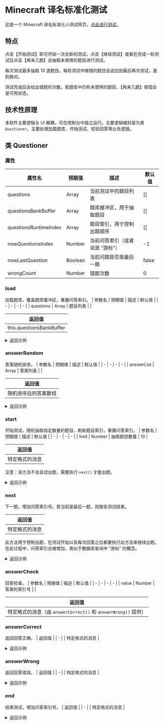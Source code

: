 # Minecraft 译名标准化测试
这是一个 Minecraft 译名标准化小测试网页，[点此进行测试](https://sheep-realms.github.io/Minecraft-Translation-Standardization-Test/)。

## 特点
点击【开始测试】即可开始一次全新的测试，点击【继续测试】或者在完成一轮测试后点击【再来几题】会抽取未使用的题目进行测试。

每次测试最多抽取 10 道题目。每轮测试中做错的题目会追加到最后再次测试，直到做对。

测试完成后会给出错题的次数。若题库中仍有未使用的题目，【再来几题】按钮会是可用状态。

## 技术性原理
本软件主要逻辑与 UI 解耦，可在控制台中独立运行。主要逻辑被封装为类 `Questioner`，主要处理加载题库、开始测试、校验回答等业务逻辑。

## 类 Questioner

### 属性
| 属性名 | 预期值 | 描述 | 默认值 |
| - | - | - | - |
| questions | Array | 当前测试中的题目列表 | [] |
| questionsBankBuffer | Array | 题库缓冲区，用于抽取题目 | [] |
| questionsRuntimeIndex | Array | 题目索引，用于控制出题顺序 | [] |
| nowQuestionsIndex | Number | 当前问答索引（或者说是 “游标”） | -1 |
| nowLastQuestion | Boolean | 当前问题是否是最后一题 | false |
| wrongCount | Number | 错题次数 | 0 |

### load
加载题库，覆盖题库缓冲区，重置问答索引。
| 参数名 | 预期值 | 描述 | 默认值 |
| - | - | - | - |
| questions | Array | 题目列表 | |

| 返回值 |
| - |
| this.questionsBankBuffer |

<details>
<summary>返回示例</summary>

```
[
    {
        "name": "Glowstone",
        "type": "block",
        "correct": "荧石",
        "dec": "一种发光的石头",
        "wrong": [
            "萤石",
            "莹石",
            "发光石"
        ]
    },
    {
        "name": "Redstone Repeater",
        "type": "block",
        "correct": "红石中继器",
        "dec": "一种延续红石能量的红石元件",
        "wrong": [
            "红石中续器",
            "红石中断器",
            "红石转发器"
        ]
    },
    {
        "name": "Lava Bucket",
        "type": "item",
        "correct": "熔岩桶",
        "dec": "一桶岩石熔融物",
        "wrong": [
            "岩浆桶",
            "熔岩",
            "岩浆"
        ]
    },
    {
        "name": "Leather Boots",
        "type": "item",
        "correct": "皮革靴子",
        "dec": "一种穿戴在脚上的装备",
        "wrong": [
            "皮革鞋子",
            "皮革护脚",
            "皮革战靴"
        ]
    },
    {
        "name": "Leather Cap",
        "type": "item",
        "correct": "皮革帽子",
        "dec": "一种穿戴在头上的装备",
        "wrong": [
            "皮革头盔",
            "皮革头套",
            "皮革兜帽"
        ]
    }
]
```

</details>

### answerRandom
答案随机排序。
| 参数名 | 预期值 | 描述 | 默认值 |
| - | - | - | - |
| answerList | Array | 答案列表 | |

| 返回值 |
| - |
| 随机排序后的答案数组 |

<details>
<summary>返回示例</summary>

```
[
    "C",
    "D",
    "A",
    "B"
]
```

</details>

### start
开始测试，随机抽取指定数量的题目，刷新题目索引，重置问答索引。
| 参数名 | 预期值 | 描述 | 默认值 |
| - | - | - | - |
| limit | Number | 抽取题目数量 | 10 |

| 返回值 |
| - |
| 特定格式的消息 |

注意：该方法不会自动出题，需要执行 `next()` 才能出题。

<details>
<summary>返回示例</summary>

```
{
    "code": "ready",
    "index": -1,
    "indexList": [0, 1, 2, 3, 4, 5, 6, 7, 8, 9],
    "progress": "0%",
    "length": 10,
    "questions": [
        {
            "name": "Prismarine Crystals",
            "type": "item",
            "correct": "海晶砂粒",
            "dec": "一种来自某海洋建筑物的小石子",
            "wrong": [
                "海晶沙粒",
                "海晶砂砾",
                "海晶沙砾"
            ],
            "answers": [
                "海晶砂粒",
                "海晶砂砾",
                "海晶沙粒",
                "海晶沙砾"
            ],
            "index": 0
        },
        {
            "name": "Elytra",
            "type": "item",
            "correct": "鞘翅",
            "dec": "一种可以让玩家在空中滑翔的装备",
            "wrong": [
                "滑翔翅",
                "羽翼",
                "滑翔翼"
            ],
            "answers": [
                "羽翼",
                "鞘翅",
                "滑翔翼",
                "滑翔翅"
            ],
            "index": 1
        },
        {
            "name": "Desert Temple",
            "type": "structure",
            "correct": "沙漠神殿",
            "dec": "一种出现在沙漠中的大型建筑物",
            "wrong": [
                "沙漠神庙",
                "沙漠遗迹",
                "沙漠金字塔"
            ],
            "answers": [
                "沙漠神殿",
                "沙漠遗迹",
                "沙漠金字塔",
                "沙漠神庙"
            ],
            "index": 2
        },
        {
            "name": "Milk Bucket",
            "type": "item",
            "correct": "奶桶",
            "dec": "一桶动物产出乳液",
            "wrong": [
                "牛奶桶",
                "奶",
                "牛奶"
            ],
            "answers": [
                "牛奶",
                "奶",
                "牛奶桶",
                "奶桶"
            ],
            "index": 3
        },
        {
            "name": "Scoreboard",
            "type": "gameplay",
            "correct": "记分板",
            "dec": "一套通过命令操纵的复杂游戏机制",
            "wrong": [
                "记分版",
                "计分板",
                "计分版"
            ],
            "answers": [
                "记分板",
                "计分板",
                "计分版",
                "记分版"
            ],
            "index": 4
        },
        {
            "name": "Warden",
            "type": "mob",
            "correct": "监守者",
            "dec": "一种会追寻振动来源的恐怖怪物",
            "wrong": [
                "坚守者",
                "循声守卫",
                "循声兽"
            ],
            "answers": [
                "循声兽",
                "循声守卫",
                "监守者",
                "坚守者"
            ],
            "index": 5
        },
        {
            "name": "Iron Helmet",
            "type": "item",
            "correct": "铁头盔",
            "dec": "一种穿戴在头上的装备",
            "wrong": [
                "铁帽子",
                "铁头套",
                "铁头甲"
            ],
            "answers": [
                "铁头甲",
                "铁帽子",
                "铁头套",
                "铁头盔"
            ],
            "index": 6
        },
        {
            "name": "Potion of Fire Resistance",
            "type": "item",
            "correct": "抗火药水",
            "dec": "一种提供火焰伤害免疫的药水",
            "wrong": [
                "防火药水",
                "耐火药水",
                "火抗药水"
            ],
            "answers": [
                "耐火药水",
                "抗火药水",
                "火抗药水",
                "防火药水"
            ],
            "index": 7
        },
        {
            "name": "Chiseled Deepslate",
            "type": "block",
            "correct": "錾制深板岩",
            "dec": "一种通过特殊切割工艺制成的石制品",
            "wrong": [
                "磨制深板岩",
                "錾制深层岩",
                "磨制深层岩"
            ],
            "answers": [
                "磨制深层岩",
                "錾制深层岩",
                "磨制深板岩",
                "錾制深板岩"
            ],
            "index": 8
        },
        {
            "name": "Wither",
            "type": "mob",
            "correct": "凋灵",
            "dec": "一种拥有三个头颅的 BOSS 级怪物",
            "wrong": [
                "凋零",
                "调灵",
                "调零"
            ],
            "answers": [
                "调灵",
                "凋零",
                "调零",
                "凋灵"
            ],
            "index": 9
        }
    ]
}
```

</details>

### next
下一题，增加问答索引号。若当前是最后一题，则报告测试结束。

| 返回值 |
| - |
| 特定格式的消息 |

此方法用于控制出题，在测试开始以及每次回答之后都要执行此方法来继续出题。在此过程中，问答索引会被增加，类似于数据库查询中 “游标” 的概念。

<details>
<summary>返回示例</summary>

```
{
    "code": "next",
    "index": 0,
    "progress": "0%",
    "length": 10,
    "question": {
        "name": "Prismarine Crystals",
        "type": "item",
        "correct": "海晶砂粒",
        "dec": "一种来自某海洋建筑物的小石子",
        "wrong": [
            "海晶沙粒",
            "海晶砂砾",
            "海晶沙砾"
        ],
        "answers": [
            "海晶砂粒",
            "海晶砂砾",
            "海晶沙粒",
            "海晶沙砾"
        ],
        "index": 0
    },
    "nowLastQuestion": false
}
```

</details>

### answerCheck
回答检查。
| 参数名 | 预期值 | 描述 | 默认值 |
| - | - | - | - |
| value | Number | 答案的索引号 | |

| 返回值 |
| - |
| 特定格式的消息（由 `answerCorrect()` 和 `answerWrong()` 提供） |

### answerCorrect
返回回答正确。
| 返回值 |
| - |
| 特定格式的消息 |

<details>
<summary>返回示例</summary>

```
{
    "code": "correct",
    "index": 0,
    "progress": "10%",
    "length": 10,
    "question": {
        "name": "Prismarine Crystals",
        "type": "item",
        "correct": "海晶砂粒",
        "dec": "一种来自某海洋建筑物的小石子",
        "wrong": [
            "海晶沙粒",
            "海晶砂砾",
            "海晶沙砾"
        ],
        "answers": [
            "海晶砂粒",
            "海晶砂砾",
            "海晶沙粒",
            "海晶沙砾"
        ],
        "index": 0
    },
    "nowLastQuestion": false
}
```

</details>

### answerWrong
返回回答错误。
| 返回值 |
| - |
| 特定格式的消息 |

<details>
<summary>返回示例</summary>

```
{
    "code": "wrong",
    "index": 0,
    "progress": "9.090909090909092%",
    "length": 11,
    "question": {
        "name": "Prismarine Crystals",
        "type": "item",
        "correct": "海晶砂粒",
        "dec": "一种来自某海洋建筑物的小石子",
        "wrong": [
            "海晶沙粒",
            "海晶砂砾",
            "海晶沙砾"
        ],
        "answers": [
            "海晶砂粒",
            "海晶砂砾",
            "海晶沙粒",
            "海晶沙砾"
        ],
        "index": 0
    },
    "nowLastQuestion": false
}
```

</details>

### end
结束测试，增加问答索引号。
| 返回值 |
| - |
| 特定格式的消息 |

<details>
<summary>返回示例</summary>

```
{
    "code": "end",
    "index": 11,
    "progress": "100%",
    "length": 11
}
```

</details>
